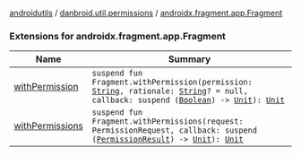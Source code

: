 [androidutils](../../index.md) / [danbroid.util.permissions](../index.md) / [androidx.fragment.app.Fragment](./index.md)

### Extensions for androidx.fragment.app.Fragment

| Name | Summary |
|---|---|
| [withPermission](with-permission.md) | `suspend fun Fragment.withPermission(permission: `[`String`](https://kotlinlang.org/api/latest/jvm/stdlib/kotlin/-string/index.html)`, rationale: `[`String`](https://kotlinlang.org/api/latest/jvm/stdlib/kotlin/-string/index.html)`? = null, callback: suspend (`[`Boolean`](https://kotlinlang.org/api/latest/jvm/stdlib/kotlin/-boolean/index.html)`) -> `[`Unit`](https://kotlinlang.org/api/latest/jvm/stdlib/kotlin/-unit/index.html)`): `[`Unit`](https://kotlinlang.org/api/latest/jvm/stdlib/kotlin/-unit/index.html) |
| [withPermissions](with-permissions.md) | `suspend fun Fragment.withPermissions(request: PermissionRequest, callback: suspend (`[`PermissionResult`](../-permission-result/index.md)`) -> `[`Unit`](https://kotlinlang.org/api/latest/jvm/stdlib/kotlin/-unit/index.html)`): `[`Unit`](https://kotlinlang.org/api/latest/jvm/stdlib/kotlin/-unit/index.html) |
